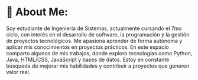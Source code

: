 

# 💫 About Me:
Soy estudiante de Ingeniería de Sistemas, actualmente cursando el 7mo ciclo, con interés en el desarrollo de software, la programación y la gestión de proyectos tecnológicos. Me apasiona aprender de forma autónoma y aplicar mis conocimientos en proyectos prácticos. En este espacio comparto algunos de mis trabajos, donde exploro tecnologías como Python, Java, HTML/CSS, JavaScript y bases de datos. Estoy en constante búsqueda de mejorar mis habilidades y contribuir a proyectos que generen valor real.<br>
